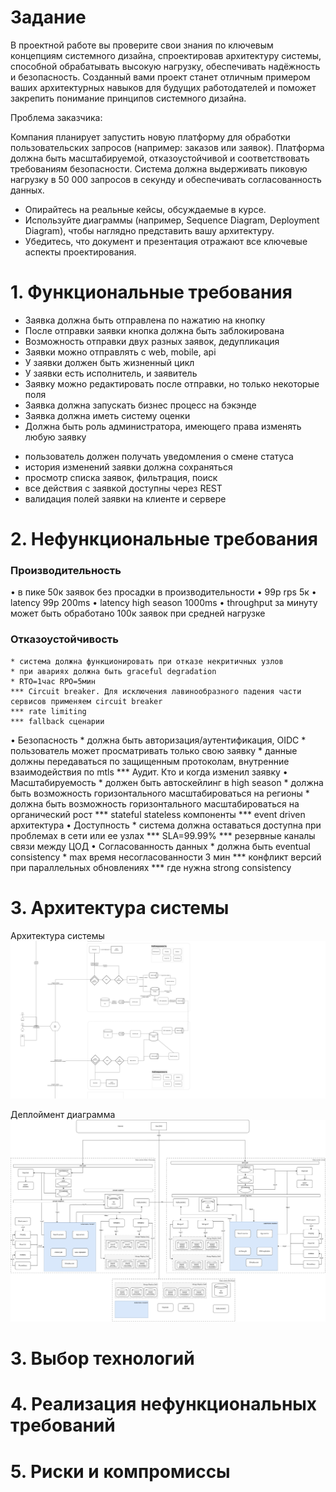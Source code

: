 
# Задание
В проектной работе вы проверите свои знания по ключевым концепциям системного дизайна, спроектировав архитектуру системы, способной обрабатывать высокую нагрузку, обеспечивать надёжность и безопасность. Созданный вами проект станет отличным примером ваших архитектурных навыков для будущих работодателей и поможет закрепить понимание принципов системного дизайна.

Проблема заказчика:

Компания планирует запустить новую платформу для обработки пользовательских запросов (например: заказов или заявок). Платформа должна быть масштабируемой, отказоустойчивой и соответствовать требованиям безопасности. Система должна выдерживать пиковую нагрузку в 50 000 запросов в секунду и обеспечивать согласованность данных.

* Опирайтесь на реальные кейсы, обсуждаемые в курсе.
* Используйте диаграммы (например, Sequence Diagram, Deployment Diagram), чтобы наглядно представить вашу архитектуру.
* Убедитесь, что документ и презентация отражают все ключевые аспекты проектирования.

# 1. Функциональные требования
-   Заявка должна быть отправлена по нажатию на кнопку
-   После отправки заявки кнопка должна быть заблокирована
-   Возможность отправки двух разных заявок, дедупликация
-   Заявки можно отправлять с web, mobile, api
-   У заявки должен быть жизненный цикл
-   У заявки есть исполнитель, и заявитель
-   Заявку можно редактировать после отправки, но только некоторые поля
-   Заявка должна запускать бизнес процесс на бэкэнде
-   Заявка должна иметь систему оценки
-   Должна быть роль администратора, имеющего права изменять любую заявку
* пользователь должен получать уведомления о смене статуса
* история изменений заявки должна сохраняться
* просмотр списка заявок, фильтрация, поиск
* все действия с заявкой доступны через REST
* валидация полей заявки на клиенте и сервере

# 2. Нефункциональные требования
### Производительность
• в пике 50к заявок без просадки в производительности
• 99p rps 5к
• latency 99p 200ms
• latency high season 1000ms
• throughput за минуту может быть обработано 100к заявок при средней нагрузке
### Отказоустойчивость
	* система должна функционировать при отказе некритичных узлов
	* при авариях должна быть graceful degradation
	* RTO=1час RPO=5мин
	*** Circuit breaker. Для исключения лавинообразного падения части сервисов применяем circuit breaker
	*** rate limiting
	*** fallback сценарии 
• Безопасность
	* должна быть авторизация/аутентификация, OIDC
	* пользователь может просматривать только свою заявку
	* данные должны передаваться по защищенным протоколам, внутренние взаимодействия по mtls
	*** Аудит. Кто и когда изменил заявку
• Масштабируемость
	* должен быть автоскейлинг в high season
	* должна быть возможность горизонтального масштабироваться на регионы
	* должна быть возможность горизонтального масштабироваться на органический рост
	*** stateful stateless компоненты
	*** event driven архитектура
• Доступность
	* система должна оставаться доступна при проблемах в сети или ее узлах
	*** SLA=99.99%
	*** резервные каналы связи между ЦОД
• Согласованность данных
	* должна быть eventual consistency
	* max время несогласованности 3 мин
	*** конфликт версий при параллельных обновлениях
	*** где нужна strong consistency

# 3. Архитектура системы

Архитектура системы
![Архитектура](https://github.com/serjteplov/system-design/blob/5e495cb6f1ee95aff7ac2c6b11e54f3ea0916b90/dz7%20-%20final%20project/arch.jpg)

Деплоймент диаграмма
![Развертывание](https://github.com/serjteplov/system-design/blob/5e495cb6f1ee95aff7ac2c6b11e54f3ea0916b90/dz7%20-%20final%20project/dep.jpg)

# 3. Выбор технологий
# 4. Реализация нефункциональных требований
# 5. Риски и компромиссы

